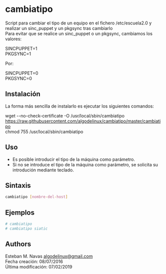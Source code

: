 cambiatipo
==========

Script para cambiar el tipo de un equipo en el fichero /etc/escuela2.0 y realizar un sinc_puppet y un pkgsync tras cambiarlo    
Para evitar que se realice un sinc_puppet o un pkgsync, cambiamos los valores:

SINCPUPPET=1   
PKGSYNC=1   
   
Por:   
   
SINCPUPPET=0   
PKGSYNC=0   
   
   
Instalación
-----------

La forma más sencilla de instalarlo es ejecutar los siguientes comandos:

   wget --no-check-certificate -O /usr/local/sbin/cambiatipo https://raw.githubusercontent.com/algodelinux/cambiatipo/master/cambiatipo  
   chmod 755 /usr/local/sbin/cambiatipo  
  

Uso
---

* Es posible introducir el tipo de la máquina como parámetro.   
* Si no se introduce el tipo de la máquina como parámetro, se solicita su introdución mediante teclado.   
  

Sintaxis
--------

```bash
cambiatipo [nombre-del-host]
```
   
   
Ejemplos
--------

```bash
# cambiatipo
# cambiatipo siatic
```
   
   
Authors
-------

Esteban M. Navas <algodelinux@gmail.com>   
Fecha creación:      08/07/2016   
Última modificación: 07/02/2019   
